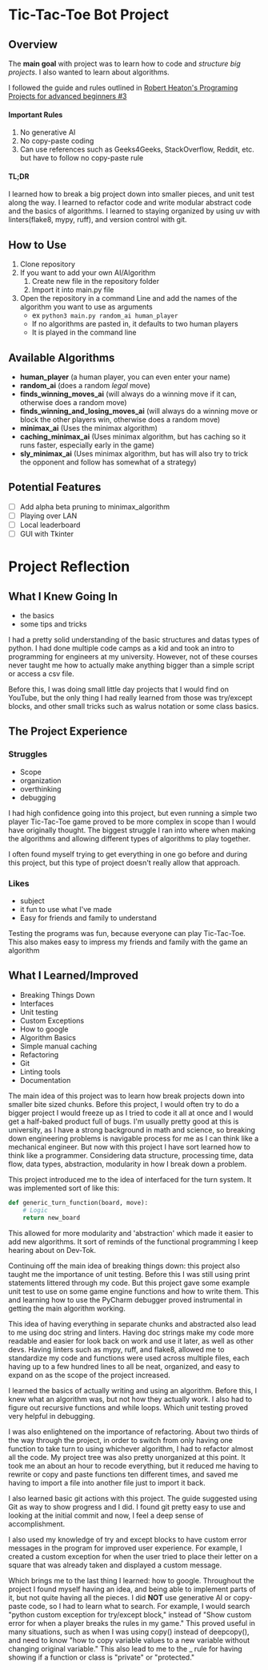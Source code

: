 # Tic-Tac-Toe Bot Project

## Overview

The **main goal** with project was to learn how to code and *structure
big projects*. I also wanted to learn about algorithms.

I followed the guide and rules outlined in [Robert Heaton's Programing Projects for advanced beginners #3](https://robertheaton.com/2018/10/09/programming-projects-for-advanced-beginners-3-a/)

#### Important Rules
1. No generative AI
2. No copy-paste coding
3. Can use references such as Geeks4Geeks, StackOverflow, Reddit, etc.
but have to follow no copy-paste rule

#### TL;DR
I learned how to break a big project down into smaller pieces, and unit test along the way.
I learned to refactor code and write modular abstract code and the basics of algorithms. I learned to staying organized by using uv with linters(flake8, mypy, ruff),
and version control with git.

## How to Use

1. Clone repository
2. If you want to add your own AI/Algorithm
   1. Create new file in the repository folder
   2. Import it into main.py file
3. Open the repository in a command Line
and add the names of the algorithm you want to use as arguments
    - ex `python3 main.py random_ai human_player`
    - If no algorithms are pasted in, it defaults to two human players
    - It is played in the command line

## Available Algorithms

- **human_player** (a human player, you can even enter your name)
- **random_ai** (does a random *legal* move)
- **finds_winning_moves_ai** (will always do a winning move if it can, otherwise does a random move)
- **finds_winning_and_losing_moves_ai** (will always do a winning move or block the other players win, otherwise does a random move)
- **minimax_ai** (Uses the minimax algorithm)
- **caching_minimax_ai** (Uses minimax algorithm, but has caching so it runs faster, especially early in the game)
- **sly_minimax_ai** (Uses minimax algorithm, but has will also try to trick the opponent and follow has somewhat of a strategy)

## Potential Features

- [ ] Add alpha beta pruning to minimax_algorithm
- [ ] Playing over LAN
- [ ] Local leaderboard 
- [ ] GUI with Tkinter

# Project Reflection

## What I Knew Going In

- the basics
- some tips and tricks

I had a pretty solid understanding of the basic structures and datas types of python.
I had done multiple code camps as a kid and took an intro to programming for engineers at my university.
However, not of these courses never taught me how to actually make anything bigger than a simple script or access a csv file.

Before this, I was doing small little day projects that I would find on YouTube,
but the only thing I had really learned from those was try/except blocks, and other small tricks such as walrus notation or some class basics.

## The Project Experience

### Struggles
- Scope
- organization
- overthinking
- debugging

I had high confidence going into this project, but even running a simple two player Tic-Tac-Toe game proved to be more complex in scope than I would have originally thought. 
The biggest struggle I ran into where when making the algorithms and allowing different types of algorithms to play together.

I often found myself trying to get everything in one go before and during this project, but this type of project doesn't really allow that approach.

### Likes
- subject
- it fun to use what I've made
- Easy for friends and family to understand

Testing the programs was fun, because everyone can play Tic-Tac-Toe.
This also makes easy to impress my friends and family with the game an algorithm

## What I Learned/Improved

- Breaking Things Down
- Interfaces
- Unit testing
- Custom Exceptions
- How to google
- Algorithm Basics
- Simple manual caching
- Refactoring
- Git
- Linting tools
- Documentation

The main idea of this project was to learn how break projects down into smaller bite sized chunks.
Before this project, I would often try to do a bigger project I would freeze up as I tried to code it all at once and
I would get a half-baked product full of bugs. I'm usually pretty good at this is university, as I have a strong background
in math and science, so breaking down engineering problems is navigable process for me as I can think like a mechanical engineer.
But now with this project I have sort learned how to think like a programmer.
Considering data structure, processing time, data flow, data types, abstraction, modularity in how I break down a problem.

This project introduced me to the idea of interfaced for the turn system.
It was implemented sort of like this:
```python
def generic_turn_function(board, move):
    # Logic
    return new_board
```
This allowed for more modularity and 'abstraction' which made it easier to add new algorithms.
It sort of reminds of the functional programming I keep hearing about on Dev-Tok.

Continuing off the main idea of breaking things down: this project also taught me the importance of unit testing.
Before this I was still using print statements littered through my code. 
But this project gave some example unit test to use on some game engine functions and how to write them.
This and learning how to use the PyCharm debugger proved instrumental in getting the main algorithm working.

This idea of having everything in separate chunks and abstracted also lead to me using doc string and linters.
Having doc strings make my code more readable and easier for look back on work and use it later, as well as other devs.
Having linters such as mypy, ruff, and flake8, allowed me to standardize my code and functions were used across multiple files,
each having up to a few hundred lines to all be neat, organized, and easy to expand on as the scope of the project increased.

I learned the basics of actually writing and using an algorithm. Before this, I knew what an algorithm was, but not
how they actually work. I also had to figure out recursive functions and while loops. Which unit testing proved very helpful in debugging.

I was also enlightened on the importance of refactoring.
About two thirds of the way through the project, in order to switch from only having one function to take turn to using whichever
algorithm, I had to refactor almost all the code. My project tree was also pretty unorganized at this point.
It took me an about an hour to recode everything, but it reduced me having to rewrite or copy and paste functions ten different times, and
saved me having to import a file into another file just to import it back.

I also learned basic git actions with this project.
The guide suggested using Git as way to show progress and I did.
I found git pretty easy to use and looking at the initial commit and now,
I feel a deep sense of accomplishment.

I also used my knowledge of try and except blocks to have custom error messages in the program for improved user experience. 
For example, I created a custom exception for when the user tried to place their letter on a square that was already taken
and displayed a custom message.

Which brings me to the last thing I learned: 
how to google. Throughout the project I found myself having an idea,
and being able to implement parts of it, but not quite having all the pieces.
I did **NOT** use generative AI or copy-paste code, so I had to learn what to search.
For example, I would search "python custom exception for try/except block," 
instead of "Show custom error for when a player breaks the rules in my game."
This proved useful in many situations, such as when I was using copy() instead of deepcopy(),
and need to know "how to copy variable values to a new variable without changing original variable."
This also lead to me to the _ rule for having showing if a function or class is "private" or "protected."
